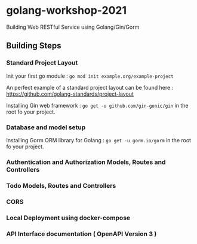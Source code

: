 # golang-workshop-2021
Building Web RESTful Service using Golang/Gin/Gorm

## Building Steps

### Standard Project Layout

Init your first go module : `go mod init example.org/example-project`

An perfect example of a standard project layout can be found here : https://github.com/golang-standards/project-layout

Installing Gin web framework : `go get -u github.com/gin-gonic/gin` in the root fo your project.

### Database and model setup

Installing Gorm ORM library for Golang : `go get -u gorm.io/gorm` in the root fo your project.

### Authentication and Authorization Models, Routes and Controllers

### Todo Models, Routes and Controllers

### CORS

### Local Deployment using docker-compose

### API Interface documentation ( OpenAPI Version 3 ) 